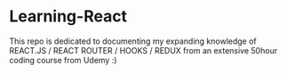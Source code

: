 # Learning-React

This repo is dedicated to documenting my expanding knowledge of REACT.JS / REACT ROUTER / HOOKS / REDUX from an extensive 50hour coding course from Udemy :)

